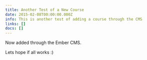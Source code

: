 ```yaml
---
title: Another Test of a New Course
date: 2015-02-08T00:00:00.000Z
info: This is another test of adding a course through the CMS
links: []
docs: []
---
```


Now added through the Ember CMS.

Lets hope if all works :)